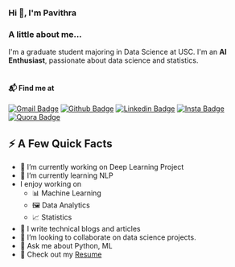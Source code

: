 ### Hi 👋, I'm Pavithra 

### A little about me...  
I'm a graduate student majoring in Data Science at USC. I'm an **AI Enthusiast**, passionate about data science and statistics.  <br/><br/>

#### 📬 Find me at

[![Gmail Badge](https://img.shields.io/badge/-Gmail-d14836?style=for-the-badge&logo=Gmail&logoColor=white&link=mailto:pavithrakollipara@gmail.com)](mailto:pavithrakollipara@gmail.com)
[![Github Badge](http://img.shields.io/badge/-Github-black?style=for-the-badge&logo=github)](https://github.com/Pavithra2206/)
[![Linkedin Badge](https://img.shields.io/badge/-LinkedIn-blue?style=for-the-badge&logo=Linkedin&logoColor=white)](https://www.linkedin.com/in/pavithra-kollipara)
[![Insta Badge](https://img.shields.io/badge/pavithra__kollipara-%23E4405F.svg?style=for-the-badge&logo=Instagram&logoColor=white)](https://www.instagram.com/pavithra_kollipara/)
[![Quora Badge](https://img.shields.io/badge/Quora-%23B92B27.svg?style=for-the-badge&logo=Quora&logoColor=white)](https://www.quora.com/profile/Pavithra-Kollipara)


## ⚡️ A Few Quick Facts

- 🔭 I’m currently working on Deep Learning Project
- 🌱 I’m currently learning NLP
- I enjoy working on
  - 📊 Machine Learning
  - 🖼 Data Analytics
  - 📈 Statistics
- 📝 I write technical blogs and articles
- 👯 I’m looking to collaborate on data science projects.
- 💬 Ask me about Python, ML
- 📙 Check out my [Resume](https://www.linkedin.com/in/pavithrakollipara/)

